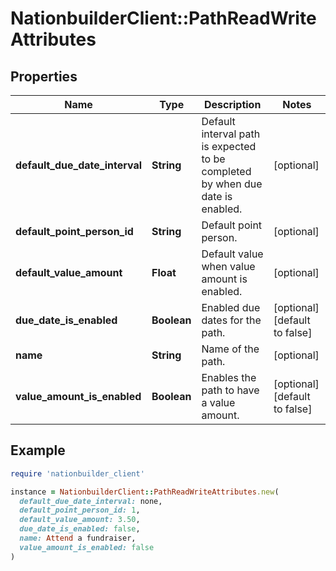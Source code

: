 # NationbuilderClient::PathReadWriteAttributes

## Properties

| Name | Type | Description | Notes |
| ---- | ---- | ----------- | ----- |
| **default_due_date_interval** | **String** | Default interval path is expected to be completed by when due date is enabled. | [optional] |
| **default_point_person_id** | **String** | Default point person. | [optional] |
| **default_value_amount** | **Float** | Default value when value amount is enabled. | [optional] |
| **due_date_is_enabled** | **Boolean** | Enabled due dates for the path. | [optional][default to false] |
| **name** | **String** | Name of the path. | [optional] |
| **value_amount_is_enabled** | **Boolean** | Enables the path to have a value amount. | [optional][default to false] |

## Example

```ruby
require 'nationbuilder_client'

instance = NationbuilderClient::PathReadWriteAttributes.new(
  default_due_date_interval: none,
  default_point_person_id: 1,
  default_value_amount: 3.50,
  due_date_is_enabled: false,
  name: Attend a fundraiser,
  value_amount_is_enabled: false
)
```

